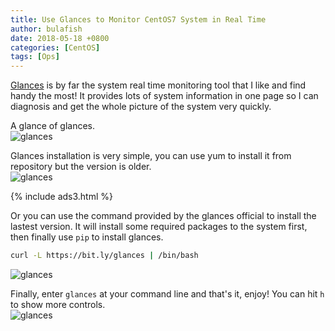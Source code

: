 ```yaml
---
title: Use Glances to Monitor CentOS7 System in Real Time
author: bulafish
date: 2018-05-18 +0800
categories: [CentOS]
tags: [Ops]
---
```


[Glances](https://nicolargo.github.io/glances/) is by far the system real time monitoring tool that I like and find handy the most!  It provides lots of system information in one page so I can diagnosis and get the whole picture of the system very quickly.

A glance of glances.  
![glances](/assets/images/2018051802.png)

Glances installation is very simple, you can use yum to install it from repository but the version is older.  
![glances](/assets/images/2018051803.png)

{% include ads3.html %}

Or you can use the command provided by the glances official to install the lastest version.  It will install some required packages to the system first, then finally use `pip` to install glances.
```bash
curl -L https://bit.ly/glances | /bin/bash
```
![glances](/assets/images/2018051801.png)

Finally, enter `glances` at your command line and that's it, enjoy!  You can hit `h` to show more controls.  
![glances](/assets/images/2018051804.png)
